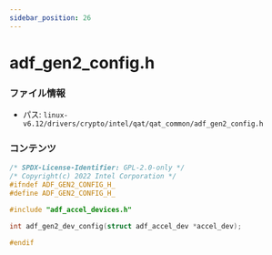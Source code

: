```yaml
---
sidebar_position: 26
---
```

# adf_gen2_config.h

### ファイル情報

- パス: `linux-v6.12/drivers/crypto/intel/qat/qat_common/adf_gen2_config.h`

### コンテンツ

```h
/* SPDX-License-Identifier: GPL-2.0-only */
/* Copyright(c) 2022 Intel Corporation */
#ifndef ADF_GEN2_CONFIG_H_
#define ADF_GEN2_CONFIG_H_

#include "adf_accel_devices.h"

int adf_gen2_dev_config(struct adf_accel_dev *accel_dev);

#endif

```
